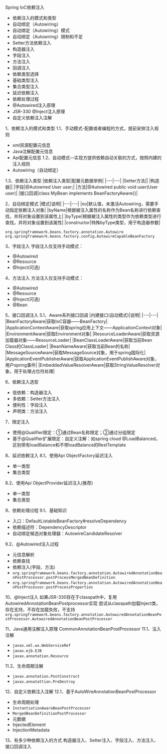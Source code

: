 Spring IoC依赖注入
- 依赖注入的模式和类型
- 自动绑定（Autowiring）
- 自动绑定（Autowiring）模式
- 自动绑定（Autowiring）限制和不足
- Setter方法依赖注入
- 构造器注入
- 字段注入
- 方法注入
- 回调注入
- 依赖类型选择
- 基础类型注入
- 集合类型注入
- 延迟依赖注入
- 依赖处理过程
- @Autowired注入原理
- JSR-330 @Inject注入原理
- 自定义依赖注入注解

1、依赖注入的模式和类型
1.1、手动模式-配置或者编程的方式，提前安排注入规则
- xml资源配置元信息
- Java注解配置元信息
- Api配置元信息
1.2、自动模式—实现方提供依赖自动关联的方式，按照内建的注入规则
- Autowiring（自动绑定） 

1.3、依赖注入类型
|依赖注入类型|配置元数据举例|
|---|---|
|Setter方法|<property name="user" ref="userBean">|
|构造器|<constructor-arg name="user" ref="userBean">|
|字段|@Autowired User user;|
|方法|@Autowired public void user(User user)|
|接口回调|class MyBean implements BeanFactoryAware{}|

2、自动绑定模式
|模式|说明|
|---|---|
|no|默认值，未激活Autowiring，需要手动指定依赖注入对象|
|byName|根据被注入属性的名称作为Bean名称进行依赖查找，并将对象设置到该属性上|
|byType|根据被注入属性的类型作为依赖类型进行查找，并将对象设置到该属性|
|constructor|特殊byType类型，用于构造器参数|

`org.springframework.beans.factory.annotation.Autowire`
`org.springframework.beans.factory.config.AutowireCapableBeanFactory`

3、字段注入
字段注入仅支持手动模式：
- @Autowired
- @Resource
- @Inject(可选)

4、方法注入
方法注入仅支持手动模式：
- @Autowired
- @Resource
- @Inject(可选)
- @Bean

5、接口回调注入
5.1、Aware系列接口回调
|内建接口(自动模式)|说明|
|---|---|
|BeanFactoryAware|获取IoC容器——BeanFactory|
|ApplicationContextAware|获取spring应用上下文——ApplicationContext对象|
|EnvironmentAware|获取Environment对象|
|ResourceLoaderAware|获取资源加载器对象——ResourceLoader|
|BeanClassLoaderAware|获取当前Bean Class的ClassLoader|
|BeanNameAware|获取当前Bean的名称|
|MessageSourceAware|获取MessageSource对象，用于spring国际化|
|ApplicationEventPublisherAware|获取ApplicationEventPublishAware对象，用户spring事件|
|EmbeddedValueResolverAware|获取StringValueResolver对象，用于处理占位符处理|

6、依赖注入选型
- 低依赖：构造器注入
- 多依赖：Setter方法注入
- 便利性：字段注入
- 声明类：方法注入

7、限定注入
- 使用@Qualifier限定：①通过Bean名称限定；②通过分组限定
- 基于@Qualifier扩展限定：自定义注解：如spring cloud @LoadBalanced，区别带有loadBalance和不带loadBalance的RestTemplate

8、延迟依赖注入
8.1、使用Api ObjectFactory延迟注入
- 单一类型
- 集合类型

8.2、使用Api ObjectProvider延迟注入(推荐)
- 单一类型
- 集合类型

9、依赖处理过程
9.1、基础知识
- 入口：DefaultListableBeanFactory#resolveDependency
- 依赖描述符：DependencyDescriptor
- 自动绑定候选对象处理器：AutowireCandidateResolver

9.2、@Autowired注入过程
- 元信息解析
- 依赖查找
- 依赖注入(字段、方法)
- `org.springframework.beans.factory.annotation.AutowiredAnnotationBeanPostProcessor.postProcessMergedBeanDefinition`
- `org.springframework.beans.factory.annotation.AutowiredAnnotationBeanPostProcessor.postProcessProperties`  

10、@Inject注入
如果JSR-330存在于classpath中，复用AutowiredAnnotationBeanPostprocessor实现
尝试从classpath加载Inject类，存在支持，不存在加载失败，不支持
`org.springframework.beans.factory.annotation.AutowiredAnnotationBeanPostProcessor.AutowiredAnnotationBeanPostProcessor`

11、Java通用注解注入原理
CommonAnnotationBeanPostProcessor
11.1、注入注解
- `javax.xml.wx.WebServiceRef`
- `javax.ejb.EJB`
- `javax.annotation.Resource`

11.2、生命周期注解
- `javax.annotation.PostConstruct`
- `javax.annatattion.PreDestroy`

12、自定义依赖注入注解
12.1、基于AutoWireAnnotationBeanPostProcessor
- 生命周期处理
 - `InstantiationAwareBeanPostProcessor`
 - `MergedBeanDefinitionPostProcessor`
- 元数据
 - InjectedElement
 - InjectionMetadata

13、有多少种依赖注入的方式
构造器注入、Setter注入、字段注入、方法注入、接口回调注入



